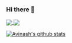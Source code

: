 ### Hi there 👋

<!--
**AvinashhNishal/AvinashhNishal** is a ✨ _special_ ✨ repository because its `README.md` (this file) appears on your GitHub profile.

Here are some ideas to get you started:

- 🔭 I’m currently working on ...
- 🌱 I’m currently learning ...
- 👯 I’m looking to collaborate on ...
- 🤔 I’m looking for help with ...
- 💬 Ask me about ...
- 📫 How to reach me: ...
- 😄 Pronouns: ...
- ⚡ Fun fact: ...
-->
<a href="https://github.com/avinashhnishal/github-readme-stats">
  <img align="center" src=[![Top Langs](https://github-readme-stats.vercel.app/api/top-langs/?username=avinashhnishal&langs_count=5)](https://github.com/anuraghazra/github-readme-stats)/>
</a>
<a href="https://github.com/avinashhnishal/convoychat">
  <img align="center" src="https://github-readme-stats.vercel.app/api/pin/?username=avinashhnishal&repo=convoychat" />
</a>

 [![Avinash's github stats](https://github-readme-stats.vercel.app/api?username=avinashhnishal&count_private=true&show_icons=true&theme=tokyonight&hide_rank=false)](https://github.com/anuraghazra/github-readme-stats)

